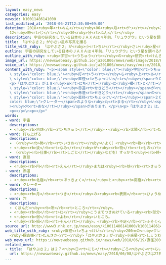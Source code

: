 ```yaml
---
layout: easy_news
categories: easy
newsid: k10011486141000
last_modified_at: '2018-06-21T12:30:00+09:00'
datetime: 2018<ruby>年<rt>ねん</rt></ruby>06<ruby>月<rt>がつ</rt></ruby>21<ruby>日<rt>にち</rt></ruby>
  12<ruby>時<rt>じ</rt></ruby>30<ruby>分<rt>ふん</rt></ruby>
description: 宇宙の研究をしている日本のＪＡＸＡは４年前、「リュウグウ」という星を調べるために「はやぶさ２」を打ち上げました。
title: 「はやぶさ２」が小さい星の写真を撮る
title_with_ruby: 「はやぶさ２」が<ruby>小<rt>ちい</rt></ruby>さい<ruby>星<rt>ほし</rt></ruby>の<ruby>写真<rt>しゃしん</rt></ruby>を<ruby>撮<rt>と</rt></ruby>る
outline: 宇宙の研究をしている日本のＪＡＸＡは４年前、「リュウグウ」という星を調べるために「はやぶさ２」を打ち上げました。
outline_with_ruby: <ruby>宇宙<rt>うちゅう</rt></ruby>の<ruby>研究<rt>けんきゅう</rt></ruby>をしている<ruby>日本<rt>にっぽん</rt></ruby>のＪＡＸＡは４<ruby>年<rt>ねん</rt></ruby><ruby>前<rt>まえ</rt></ruby>、「リュウグウ」という<ruby>星<rt>ほし</rt></ruby>を<ruby>調<rt>しら</rt></ruby>べるために「はやぶさ２」を<ruby>打<rt>う</rt></ruby>ち<ruby>上<rt>あ</rt></ruby>げました。
image_url: https://newswebeasy.github.io/ja201806/news/web/image/2018/06/19/K10011486141_1806192052_1806192053_01_02.jpg
voice_url: https://newswebeasy.github.io/ja201806/news/easy/voice/2018/06/21/k10011486141000.mp4
content_with_ruby: "<p><span style=\"color: blue;\"><ruby>宇宙<rt>うちゅう</rt></ruby></span>の<ruby>研究<rt>けんきゅう</rt></ruby>をしている<ruby>日本<rt>にっぽん</rt></ruby>のＪＡＸＡは４<ruby>年<rt>ねん</rt></ruby><ruby>前<rt>まえ</rt></ruby>、「リュウグウ」という<ruby>星<rt>ほし</rt></ruby>を<ruby>調<rt>しら</rt></ruby>べるために「はやぶさ２」を<span\
  \ style=\"color: blue;\"><ruby>打<rt>う</rt></ruby>ち<ruby>上<rt>あ</rt></ruby>げ</span>ました。リュウグウは<span\
  \ style=\"color: blue;\"><ruby>直径<rt>ちょっけい</rt></ruby></span>９００ｍぐらいの<ruby>小<rt>ちい</rt></ruby>さい<ruby>星<rt>ほし</rt></ruby>です。</p>\n\
  <p>「はやぶさ２」が１８<ruby>日<rt>にち</rt></ruby>に<ruby>撮<rt>と</rt></ruby>った<ruby>写真<rt>しゃしん</rt></ruby>を<ruby>見<rt>み</rt></ruby>ると、リュウグウは<ruby>上<rt>うえ</rt></ruby>と<ruby>下<rt>した</rt></ruby>が<ruby>角<rt>かど</rt></ruby>のようになっていて、<span\
  \ style=\"color: blue;\"><ruby>赤道<rt>せきどう</rt></ruby></span>が<ruby>山<rt>やま</rt></ruby>のように<ruby>高<rt>たか</rt></ruby>くなっています。<span\
  \ style=\"color: blue;\"><ruby>赤道<rt>せきどう</rt></ruby></span>の<ruby>近<rt>ちか</rt></ruby>くには、<span\
  \ style=\"color: blue;\"><ruby>直径<rt>ちょっけい</rt></ruby></span>２００ｍぐらいの<span style=\"\
  color: blue;\">クレーター</span>のような<ruby>丸<rt>まる</rt></ruby>い<span style=\"color: blue;\"\
  ><ruby>穴<rt>あな</rt></ruby></span>があります。</p>\n<p>「はやぶさ２」は、<ruby>今月<rt>こんげつ</rt></ruby>２７<ruby>日<rt>にち</rt></ruby>ごろリュウグウの<ruby>近<rt>ちか</rt></ruby>くに<ruby>着<rt>つ</rt></ruby>く<ruby>予定<rt>よてい</rt></ruby>です。</p>\n\
  <p></p>\n<p></p>"
words:
- word: 宇宙
  descriptions:
  - <ruby><rb>地球</rb><rt>ちきゅう</rt></ruby>・<ruby><rb>太陽</rb><rt>たいよう</rt></ruby>・<ruby><rb>星</rb><rt>ほし</rt></ruby>などのある、<ruby><rb>果</rb><rt>は</rt></ruby>てしなく<ruby><rb>広</rb><rt>ひろ</rt></ruby>い<ruby><rb>空間</rb><rt>くうかん</rt></ruby>のこと。<ruby><rb>地球</rb><rt>ちきゅう</rt></ruby>は<ruby><rb>太陽</rb><rt>たいよう</rt></ruby>を<ruby><rb>中心</rb><rt>ちゅうしん</rt></ruby>にして<ruby><rb>銀河系宇宙</rb><rt>ぎんがけいうちゅう</rt></ruby>にあり、この<ruby><rb>銀河系宇宙</rb><rt>ぎんがけいうちゅう</rt></ruby>のようなものがたくさん<ruby><rb>集</rb><rt>あつ</rt></ruby>まって<ruby><rb>宇宙</rb><rt>うちゅう</rt></ruby>を<ruby><rb>作</rb><rt>つく</rt></ruby>っている。
- word: 打ち上げる
  descriptions:
  - （<ruby><rb>勢</rb><rt>いきお</rt></ruby>いよく）<ruby><rb>物</rb><rt>もの</rt></ruby>を<ruby><rb>空中</rb><rt>くうちゅう</rt></ruby>に<ruby><rb>上</rb><rt>あ</rt></ruby>げる。
  - <ruby><rb>波</rb><rt>なみ</rt></ruby>が<ruby><rb>物</rb><rt>もの</rt></ruby>を<ruby><rb>陸</rb><rt>りく</rt></ruby>に<ruby><rb>運</rb><rt>はこ</rt></ruby>び<ruby><rb>上</rb><rt>あ</rt></ruby>げる。
  - （<ruby><rb>仕事</rb><rt>しごと</rt></ruby>などを）すっかり<ruby><rb>終</rb><rt>お</rt></ruby>える。
- word: 直径
  descriptions:
  - <ruby><rb>円</rb><rt>えん</rt></ruby>または<ruby><rb>球</rb><rt>きゅう</rt></ruby>の<ruby><rb>中心</rb><rt>ちゅうしん</rt></ruby>を<ruby><rb>通</rb><rt>とお</rt></ruby>って、<ruby><rb>円周</rb><rt>えんしゅう</rt></ruby>や<ruby><rb>球面上</rb><rt>きゅうめんじょう</rt></ruby>の<ruby><rb>二点</rb><rt>にてん</rt></ruby>を<ruby><rb>結</rb><rt>むす</rt></ruby>ぶ<ruby><rb>直線</rb><rt>ちょくせん</rt></ruby>。さしわたし。
- word: 赤道
  descriptions:
  - <ruby><rb>北極</rb><rt>ほっきょく</rt></ruby>と<ruby><rb>南極</rb><rt>なんきょく</rt></ruby>から<ruby><rb>同</rb><rt>おな</rt></ruby>じ<ruby><rb>距離</rb><rt>きょり</rt></ruby>にある<ruby><rb>点</rb><rt>てん</rt></ruby>を<ruby><rb>結</rb><rt>むす</rt></ruby>んだ<ruby><rb>線</rb><rt>せん</rt></ruby>。この<ruby><rb>線</rb><rt>せん</rt></ruby>を<ruby><rb>０</rb><rt>れい</rt></ruby><ruby><rb>度</rb><rt>ど</rt></ruby>として、<ruby><rb>南北</rb><rt>なんぼく</rt></ruby>に<ruby><rb>緯度</rb><rt>いど</rt></ruby>を<ruby><rb>定</rb><rt>さだ</rt></ruby>める。
- word: クレーター
  descriptions:
  - <ruby><rb>月</rb><rt>つき</rt></ruby>の<ruby><rb>表面</rb><rt>ひょうめん</rt></ruby>にある、<ruby><rb>噴火口</rb><rt>ふんかこう</rt></ruby>のような、<ruby><rb>円</rb><rt>まる</rt></ruby>い<ruby><rb>地形</rb><rt>ちけい</rt></ruby>。
- word: 穴
  descriptions:
  - くぼんだ<ruby><rb>所</rb><rt>ところ</rt></ruby>。
  - <ruby><rb>向</rb><rt>む</rt></ruby>こうまでつきぬけている<ruby><rb>部分</rb><rt>ぶぶん</rt></ruby>。
  - <ruby><rb>弱</rb><rt>よわ</rt></ruby>いところ。
  - <ruby><rb>損</rb><rt>そん</rt></ruby>。<ruby><rb>不足</rb><rt>ふそく</rt></ruby>。
source_url: http://www3.nhk.or.jp/news/easy/k10011486141000/k10011486141000.html
web_title_with_ruby: <ruby>直径<rt>ちょっけい</rt></ruby>200ｍの<ruby>クレーター<rt>くれーたー</rt></ruby>も
  <ruby>探査機<rt>たんさき</rt></ruby>「はやぶさ２」が<ruby>小惑星<rt>しょうわくせい</rt></ruby><ruby>撮影<rt>さつえい</rt></ruby>
web_news_url: https://newswebeasy.github.io/news/web/2018/06/19/直径200mのクレーターも-探査機はやぶさ2が小惑星撮影
related_news:
- title: 「はやぶさ２」は２７<ruby>日<rt>にち</rt></ruby>ごろ<ruby>小<rt>ちい</rt></ruby>さい<ruby>星<rt>ほし</rt></ruby>の<ruby>近<rt>ちか</rt></ruby>くに<ruby>着<rt>つ</rt></ruby>く<ruby>予定<rt>よてい</rt></ruby>
  url: https://newswebeasy.github.io/news/easy/2018/06/08/はやぶさ2は27日ごろ小さい星の近くに着く予定
...
```

